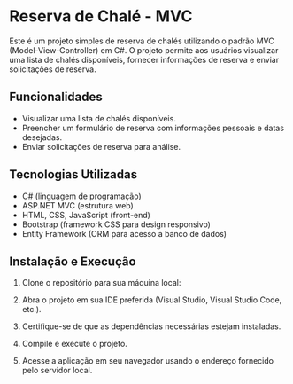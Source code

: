 # Reserva de Chalé - MVC

Este é um projeto simples de reserva de chalés utilizando o padrão MVC (Model-View-Controller) em C#. O projeto permite aos usuários visualizar uma lista de chalés disponíveis, fornecer informações de reserva e enviar solicitações de reserva.

## Funcionalidades

- Visualizar uma lista de chalés disponíveis.
- Preencher um formulário de reserva com informações pessoais e datas desejadas.
- Enviar solicitações de reserva para análise.

## Tecnologias Utilizadas

- C# (linguagem de programação)
- ASP.NET MVC (estrutura web)
- HTML, CSS, JavaScript (front-end)
- Bootstrap (framework CSS para design responsivo)
- Entity Framework (ORM para acesso a banco de dados)

## Instalação e Execução

1. Clone o repositório para sua máquina local:
2. Abra o projeto em sua IDE preferida (Visual Studio, Visual Studio Code, etc.).

3. Certifique-se de que as dependências necessárias estejam instaladas.

4. Compile e execute o projeto.

5. Acesse a aplicação em seu navegador usando o endereço fornecido pelo servidor local.



